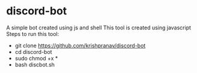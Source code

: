 # discord-bot
A simple bot created using js and shell
This tool is created using javascript
Steps to run this tool:
- git clone https://github.com/krishpranav/discord-bot
- cd discord-bot
- sudo chmod +x *
- bash discbot.sh
